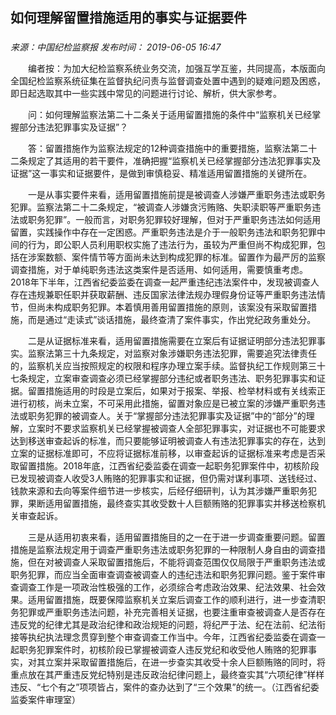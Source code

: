## 如何理解留置措施适用的事实与证据要件

### 

_来源：中国纪检监察报_ _发布时间： 2019-06-05 16:47_

　　编者按：为加大纪检监察系统业务交流，加强互学互鉴，共同提高，本版面向全国纪检监察系统征集在监督执纪问责与监督调查处置中遇到的疑难问题及困惑，即日起选取其中一些实践中常见的问题进行讨论、解析，供大家参考。

　　问：如何理解监察法第二十二条关于适用留置措施的条件中“监察机关已经掌握部分违法犯罪事实及证据”？

　　答：留置措施作为监察法规定的12种调查措施中的重要措施，监察法第二十二条规定了其适用的若干要件，准确把握“监察机关已经掌握部分违法犯罪事实及证据”这一事实和证据要件，是做到审慎稳妥、精准适用留置措施的关键所在。

　　一是从事实要件来看，适用留置措施前提是被调查人涉嫌严重职务违法或职务犯罪。监察法第二十二条规定，“被调查人涉嫌贪污贿赂、失职渎职等严重职务违法或职务犯罪”。一般而言，对职务犯罪较好理解，但对于严重职务违法如何适用留置，实践操作中存在一定困惑。严重职务违法是介于一般职务违法和职务犯罪中间的行为，即公职人员利用职权实施了违法行为，虽较为严重但尚不构成犯罪，包括在涉案数额、案件情节等方面尚未达到构成犯罪的标准。留置作为最严厉的监察调查措施，对于单纯职务违法这类案件是否适用、如何适用，需要慎重考虑。2018年下半年，江西省纪委监委在调查一起严重违纪违法案件中，发现被调查人存在违规兼职任职并获取薪酬、违反国家法律法规办理假身份证等严重职务违法情节，但尚未构成职务犯罪。本着慎用善用留置措施的原则，该案没有采取留置措施，而是通过“走读式”谈话措施，最终查清了案件事实，作出党纪政务重处分。

　　二是从证据标准来看，适用留置措施需要在立案后有证据证明部分违法犯罪事实。监察法第三十九条规定，对监察对象涉嫌职务违法犯罪，需要追究法律责任的，监察机关应当按照规定的权限和程序办理立案手续。监督执纪工作规则第三十七条规定，立案审查调查必须已经掌握部分违纪或者职务违法、职务犯罪事实和证据。留置措施适用的时段是立案后，如果对于报案、举报、检举材料或有关线索正进行初核，尚未立案，不可采用此措施，留置对象应是已被立案的涉嫌严重职务违法或职务犯罪的被调查人。关于“掌握部分违法犯罪事实及证据”中的“部分”的理解，立案时不要求监察机关已经掌握被调查人全部犯罪事实，对证据也不可能要求达到移送审查起诉的标准，而只要能够证明被调查人有违法犯罪事实的存在，达到立案的证据标准即可，不应将证据标准前移，以审查起诉的证据标准来考虑是否采取留置措施。2018年底，江西省纪委监委在调查一起职务犯罪案件中，初核阶段已发现被调查人收受3人贿赂的犯罪事实和证据，但仍需对谋利事项、送钱经过、钱款来源和去向等案件细节进一步核实，后经仔细研判，认为其涉嫌严重职务犯罪，果断适用留置措施，最终查实其收受数十人巨额贿赂的犯罪事实并移送检察机关审查起诉。

　　三是从适用初衷来看，适用留置措施目的之一在于进一步调查重要问题。留置措施是监察法规定用于调查严重职务违法或职务犯罪的一种限制人身自由的调查措施，但在对被调查人采取留置措施后，不能将调查范围仅仅局限于严重职务违法或职务犯罪，而应当全面审查调查被调查人的违纪违法和职务犯罪问题。鉴于案件审查调查工作是一项政治性极强的工作，必须综合考虑政治效果、纪法效果、社会效果。适用留置措施，既要保障监察机关立案后调查工作的顺利进行，进一步查清职务犯罪或严重职务违法问题，补充完善相关证据，也要注重审查被调查人是否存在违反党的纪律尤其是政治纪律和政治规矩的问题，将纪严于法、纪在法前、纪法衔接等执纪执法理念贯穿到整个审查调查工作当中。今年，江西省纪委监委在调查一起职务犯罪案件时，初核阶段已掌握被调查人违反党纪和收受他人贿赂的犯罪事实，对其立案并采取留置措施后，在进一步查实其收受十余人巨额贿赂的同时，将重点放在其严重违反党纪特别是违反政治纪律问题上，最终查实其“六项纪律”样样违反、“七个有之”项项皆占，案件的查办达到了“三个效果”的统一。（江西省纪委监委案件审理室）
